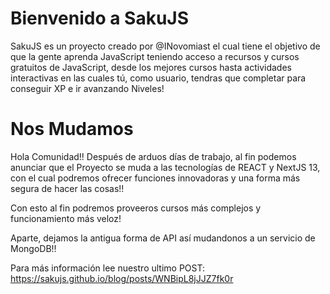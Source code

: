 # Bienvenido a SakuJS

SakuJS es un proyecto creado por @INovomiast el cual tiene el objetivo de que la gente aprenda JavaScript
teniendo acceso a recursos y cursos gratuitos de JavaScript, desde los mejores cursos hasta actividades
interactivas en las cuales tú, como usuario, tendras que completar para conseguir XP e ir avanzando Niveles!

# Nos Mudamos

Hola Comunidad!! Después de arduos días de trabajo, al fin podemos anunciar que el Proyecto se muda a las tecnologías de REACT y NextJS 13, con el cual podremos ofrecer funciones innovadoras y una forma más segura de hacer las cosas!!

Con esto al fin podremos proveeros cursos más complejos y funcionamiento más veloz!

Aparte, dejamos la antigua forma de API así mudandonos a un servicio de MongoDB!!

Para más información lee nuestro ultimo POST: https://sakujs.github.io/blog/posts/WNBipL8jJJZ7fk0r
